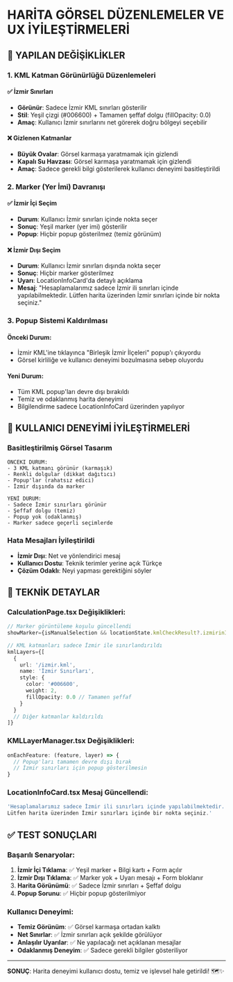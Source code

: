 # HARİTA GÖRSEL DÜZENLEMELER VE UX İYİLEŞTİRMELERİ

## 🎯 YAPILAN DEĞİŞİKLİKLER

### 1. KML Katman Görünürlüğü Düzenlemeleri

#### ✅ İzmir Sınırları
- **Görünür**: Sadece İzmir KML sınırları gösterilir
- **Stil**: Yeşil çizgi (#006600) + Tamamen şeffaf dolgu (fillOpacity: 0.0)
- **Amaç**: Kullanıcı İzmir sınırlarını net görerek doğru bölgeyi seçebilir

#### ❌ Gizlenen Katmanlar
- **Büyük Ovalar**: Görsel karmaşa yaratmamak için gizlendi
- **Kapalı Su Havzası**: Görsel karmaşa yaratmamak için gizlendi
- **Amaç**: Sadece gerekli bilgi gösterilerek kullanıcı deneyimi basitleştirildi

### 2. Marker (Yer İmi) Davranışı

#### ✅ İzmir İçi Seçim
- **Durum**: Kullanıcı İzmir sınırları içinde nokta seçer
- **Sonuç**: Yeşil marker (yer imi) gösterilir
- **Popup**: Hiçbir popup gösterilmez (temiz görünüm)

#### ❌ İzmir Dışı Seçim
- **Durum**: Kullanıcı İzmir sınırları dışında nokta seçer
- **Sonuç**: Hiçbir marker gösterilmez
- **Uyarı**: LocationInfoCard'da detaylı açıklama
- **Mesaj**: "Hesaplamalarımız sadece İzmir ili sınırları içinde yapılabilmektedir. Lütfen harita üzerinden İzmir sınırları içinde bir nokta seçiniz."

### 3. Popup Sistemi Kaldırılması

#### Önceki Durum:
- İzmir KML'ine tıklayınca "Birleşik İzmir İlçeleri" popup'ı çıkıyordu
- Görsel kirliliğe ve kullanıcı deneyimi bozulmasına sebep oluyordu

#### Yeni Durum:
- Tüm KML popup'ları devre dışı bırakıldı
- Temiz ve odaklanmış harita deneyimi
- Bilgilendirme sadece LocationInfoCard üzerinden yapılıyor

## 🎨 KULLANICI DENEYİMİ İYİLEŞTİRMELERİ

### Basitleştirilmiş Görsel Tasarım
```
ÖNCEKI DURUM:
- 3 KML katmanı görünür (karmaşık)
- Renkli dolgular (dikkat dağıtıcı)
- Popup'lar (rahatsız edici)
- İzmir dışında da marker

YENİ DURUM:
- Sadece İzmir sınırları görünür
- Şeffaf dolgu (temiz)
- Popup yok (odaklanmış)
- Marker sadece geçerli seçimlerde
```

### Hata Mesajları İyileştirildi
- **İzmir Dışı**: Net ve yönlendirici mesaj
- **Kullanıcı Dostu**: Teknik terimler yerine açık Türkçe
- **Çözüm Odaklı**: Neyi yapması gerektiğini söyler

## 🔧 TEKNİK DETAYLAR

### CalculationPage.tsx Değişiklikleri:
```typescript
// Marker görüntüleme koşulu güncellendi
showMarker={isManualSelection && locationState.kmlCheckResult?.izmirinIcinde}

// KML katmanları sadece İzmir ile sınırlandırıldı
kmlLayers={[
  {
    url: '/izmir.kml',
    name: 'İzmir Sınırları',
    style: {
      color: '#006600',
      weight: 2,
      fillOpacity: 0.0 // Tamamen şeffaf
    }
  }
  // Diğer katmanlar kaldırıldı
]}
```

### KMLLayerManager.tsx Değişiklikleri:
```typescript
onEachFeature: (feature, layer) => {
  // Popup'ları tamamen devre dışı bırak
  // İzmir sınırları için popup gösterilmesin
}
```

### LocationInfoCard.tsx Mesaj Güncellendi:
```typescript
'Hesaplamalarımız sadece İzmir ili sınırları içinde yapılabilmektedir. 
Lütfen harita üzerinden İzmir sınırları içinde bir nokta seçiniz.'
```

## ✅ TEST SONUÇLARI

### Başarılı Senaryolar:
1. **İzmir İçi Tıklama**: ✅ Yeşil marker + Bilgi kartı + Form açılır
2. **İzmir Dışı Tıklama**: ✅ Marker yok + Uyarı mesajı + Form bloklanır
3. **Harita Görünümü**: ✅ Sadece İzmir sınırları + Şeffaf dolgu
4. **Popup Sorunu**: ✅ Hiçbir popup gösterilmiyor

### Kullanıcı Deneyimi:
- **Temiz Görünüm**: ✅ Görsel karmaşa ortadan kalktı
- **Net Sınırlar**: ✅ İzmir sınırları açık şekilde görülüyor
- **Anlaşılır Uyarılar**: ✅ Ne yapılacağı net açıklanan mesajlar
- **Odaklanmış Deneyim**: ✅ Sadece gerekli bilgiler gösteriliyor

---

**SONUÇ**: Harita deneyimi kullanıcı dostu, temiz ve işlevsel hale getirildi! 🗺️✨
